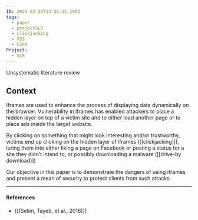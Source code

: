 ```yaml
---
ID: 2025-03-26T13:55:35.290Z
tags:
  - paper
  - projectSLR
  - clickjacking
  - XSS
  - CSFR
Project:
  - SLR
---
```

Unsystematic literature review
## Context

Iframes are used to enhance the process of displaying data dynamically on the browser. Vulnerability in iframes has enabled attackers to place a hidden layer on top of a victim site and to either load another page or to place ads inside the target website.

By clicking on something that might look interesting and/or trustworthy, victims end up clicking on the hidden layer of iframes ([[clickjacking]]), luring them into either liking a page on Facebook or posting a status for a site they didn’t intend to, or possibly downloading a malware ([[drive-by download]])

Our objective in this paper is to demonstrate the dangers of using iframes and present a mean of security to protect clients from such attacks.

---
#### References
- [[(Selim, Tayeb, et al., 2016)]]

